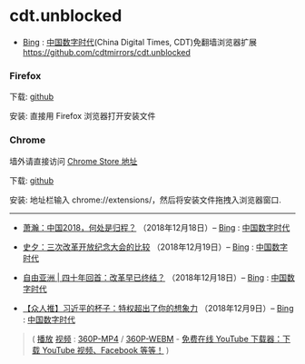 # cdt.unblocked

- [Bing](https://www.microsofttranslator.com/bv.aspx?from=&to=cn&a=https://chinadigitaltimes.net/chinese/) : [中国数字时代](https://chinadigitaltimes.net/chinese/)(China Digital Times, CDT)免翻墙浏览器扩展
https://github.com/cdtmirrors/cdt.unblocked

### Firefox 
下载: <a href="https://github.com/cdtmirrors/cdt.unblocked/blob/master/installer/china_digital_times-0.0.7-fx+an.xpi?raw=true" target="_blank">github</a> 

安装: 直接用 Firefox 浏览器打开安装文件


### Chrome
墙外请直接访问 <a href="https://chrome.google.com/webstore/detail/pogbeechjdafcafejffopgfhafkkbgfe" target="_blank"> Chrome Store 地址</a>

下载: <a href="https://github.com/cdtmirrors/cdt.unblocked/blob/master/installer/china_digital_times-latest.crx?raw=true" target="_blank">github</a>

安装: 地址栏输入 chrome://extensions/，然后将安装文件拖拽入浏览器窗口.

-----------------------------------------------------------------

- [萧瀚：中国2018，何处是归程？](https://chinadigitaltimes.net/chinese/2018/12/萧瀚：中国2018，何处是归程？/) （2018年12月18日）– [Bing](https://www.microsofttranslator.com/bv.aspx?from=&to=cn&a=https://chinadigitaltimes.net/chinese/2018/12/萧瀚：中国2018，何处是归程？/) : [中国数字时代](https://chinadigitaltimes.net/chinese/)

- [史夕：三次改革开放纪念大会的比较](https://chinadigitaltimes.net/chinese/2018/12/史夕：三次改革开放纪念大会的比较/) （2018年12月19日）– [Bing](https://www.microsofttranslator.com/bv.aspx?from=&to=cn&a=https://chinadigitaltimes.net/chinese/2018/12/史夕：三次改革开放纪念大会的比较/) : [中国数字时代](https://chinadigitaltimes.net/chinese/)

- [自由亚洲 | 四十年回首：改革早已终结？](https://chinadigitaltimes.net/chinese/2018/12/自由亚洲-四十年回首：改革早已终结？/) （2018年12月18日）– [Bing](https://www.microsofttranslator.com/bv.aspx?from=&to=cn&a=https://chinadigitaltimes.net/chinese/2018/12/自由亚洲-四十年回首：改革早已终结？/) : [中国数字时代](https://chinadigitaltimes.net/chinese/)

- [【众人推】习近平的杯子：特权超出了你的想象力](https://chinadigitaltimes.net/chinese/2018/12/【众人推】习近平的杯子：特权超出了你的想象力/) （2018年12月9日）– [Bing](https://www.microsofttranslator.com/bv.aspx?from=&to=cn&a=https://chinadigitaltimes.net/chinese/2018/12/【众人推】习近平的杯子：特权超出了你的想象力/) : [中国数字时代](https://chinadigitaltimes.net/chinese/)
> ( [播放](https://go.choong.net/s/jp/index.html) [视频](https://www.youtube.com/watch?v=rbUgKN-d3bo) : [360P-MP4](https://r3---sn-4g5e6ns7.googlevideo.com/videoplayback?itag=18&ipbits=0&source=youtube&mime=video%2Fmp4&signature=5DDEDFC4DB475AAF0A34A4BFD1B0614A211A064D.1A25A7FEAE820A547CC0791589BC4FAAB21A34CA&fvip=3&dur=140.062&id=o-ALOnTDmzglfw7fSGuiTN-E21_bRZG52N_ERDDCl0g7gd&pl=21&c=WEB&ei=qRcbXOq2Ko261wKNyLDoDw&lmt=1544491309526939&ip=88.255.101.244&expire=1545301001&sparams=clen,dur,ei,expire,gir,id,ip,ipbits,ipbypass,itag,lmt,mime,mip,mm,mn,ms,mv,pl,ratebypass,requiressl,source&gir=yes&requiressl=yes&clen=3909721&key=cms1&txp=2201222&ratebypass=yes&beids=9466588&video_id=rbUgKN-d3bo&title=%E7%BF%92%E8%BF%91%E5%B9%B3%E7%9A%84%E6%9D%AF%E5%AD%90&redirect_counter=1&rm=sn-nv4ss7s&fexp=9466588,23763603&req_id=7c19d527d2dba3ee&cms_redirect=yes&ipbypass=yes&mip=104.248.250.83&mm=31&mn=sn-4g5e6ns7&ms=au&mt=1545289787&mv=m) / [360P-WEBM](https://r3---sn-nv47lnl6.googlevideo.com/videoplayback?itag=43&ipbits=0&mm=31%2C26&mn=sn-nv47lnl6%2Csn-c0q7lnsl&source=youtube&mv=m&mime=video%2Fwebm&signature=769AE4BA3285029CA4A66322CE86985D410E3EE9.011BC4C95CD9E0DE3642D47A28D52ACC5631B180&ms=au%2Conr&fvip=3&dur=0.000&id=o-ALOnTDmzglfw7fSGuiTN-E21_bRZG52N_ERDDCl0g7gd&initcwndbps=240000&pl=22&c=WEB&ei=qRcbXOq2Ko261wKNyLDoDw&lmt=1544491813493674&ip=88.255.101.244&expire=1545301001&sparams=clen%2Cdur%2Cei%2Cgir%2Cid%2Cinitcwndbps%2Cip%2Cipbits%2Citag%2Clmt%2Cmime%2Cmm%2Cmn%2Cms%2Cmv%2Cpl%2Cratebypass%2Crequiressl%2Csource%2Cexpire&gir=yes&requiressl=yes&clen=6060768&key=yt6&txp=2201222&mt=1545279337&ratebypass=yes&beids=9466588&video_id=rbUgKN-d3bo&title=%E7%BF%92%E8%BF%91%E5%B9%B3%E7%9A%84%E6%9D%AF%E5%AD%90) - [免费在线 YouTube 下载器：下载 YouTube 视频、Facebook 等等！](https://zh.savefrom.net/) )
